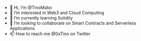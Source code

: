 - 👋 Hi, I’m @TinoMako
- 👀 I’m interested in Web3 and Cloud Computing
- 🌱 I’m currently learning Solidity
- 💞️ I’m looking to collaborate on Smart Contracts and Serverless Applications
- 📫 How to reach me @0xTino on Twitter

<!---
TinoMako/TinoMako is a ✨ special ✨ repository because its `README.md` (this file) appears on your GitHub profile.
You can click the Preview link to take a look at your changes.
--->
